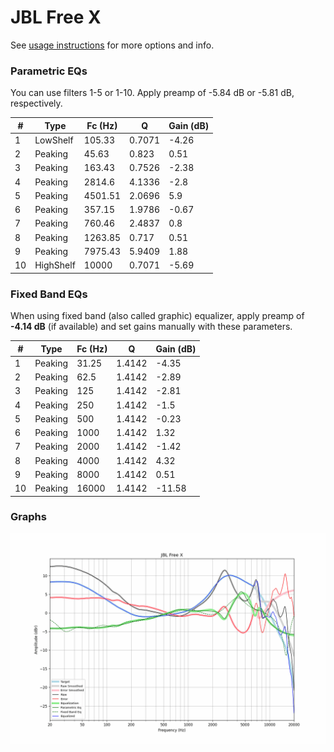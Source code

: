 # JBL Free X
See [usage instructions](https://github.com/jaakkopasanen/AutoEq#usage) for more options and info.

### Parametric EQs
You can use filters 1-5 or 1-10. Apply preamp of -5.84 dB or -5.81 dB, respectively.

|   # | Type      |   Fc (Hz) |      Q |   Gain (dB) |
|-----|-----------|-----------|--------|-------------|
|   1 | LowShelf  |    105.33 | 0.7071 |       -4.26 |
|   2 | Peaking   |     45.63 | 0.823  |        0.51 |
|   3 | Peaking   |    163.43 | 0.7526 |       -2.38 |
|   4 | Peaking   |   2814.6  | 4.1336 |       -2.8  |
|   5 | Peaking   |   4501.51 | 2.0696 |        5.9  |
|   6 | Peaking   |    357.15 | 1.9786 |       -0.67 |
|   7 | Peaking   |    760.46 | 2.4837 |        0.8  |
|   8 | Peaking   |   1263.85 | 0.717  |        0.51 |
|   9 | Peaking   |   7975.43 | 5.9409 |        1.88 |
|  10 | HighShelf |  10000    | 0.7071 |       -5.69 |

### Fixed Band EQs
When using fixed band (also called graphic) equalizer, apply preamp of **-4.14 dB** (if available) and set gains manually with these parameters.

|   # | Type    |   Fc (Hz) |      Q |   Gain (dB) |
|-----|---------|-----------|--------|-------------|
|   1 | Peaking |     31.25 | 1.4142 |       -4.35 |
|   2 | Peaking |     62.5  | 1.4142 |       -2.89 |
|   3 | Peaking |    125    | 1.4142 |       -2.81 |
|   4 | Peaking |    250    | 1.4142 |       -1.5  |
|   5 | Peaking |    500    | 1.4142 |       -0.23 |
|   6 | Peaking |   1000    | 1.4142 |        1.32 |
|   7 | Peaking |   2000    | 1.4142 |       -1.42 |
|   8 | Peaking |   4000    | 1.4142 |        4.32 |
|   9 | Peaking |   8000    | 1.4142 |        0.51 |
|  10 | Peaking |  16000    | 1.4142 |      -11.58 |

### Graphs
![](./JBL%20Free%20X.png)
